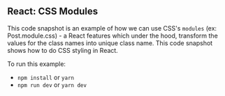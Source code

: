 ## React: CSS Modules ##

This code snapshot is an example of how we can use CSS's `modules` (ex: Post.module.css) - a React features which under the hood, transform the values for the class names into unique class name. This code snapshot shows how to do CSS styling in React.

To run this example:

- `npm install` or `yarn`
- `npm run dev` or `yarn dev`